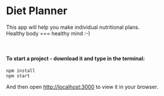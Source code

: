 # Diet Planner
This app will help you make individual nutritional plans. <br>
Healthy body === healthy mind :-)

<br>

#### To start a project - download it and type in the terminal:
`npm install` <br>
`npm start`

And then open [http://localhost:3000](http://localhost:3000) to view it in your browser.
